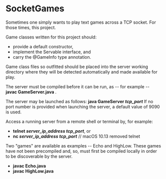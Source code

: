 # SocketGames
Sometimes one simply wants to play text games across a TCP socket.  For those times, this project.  

Game classes written for this project should:
* provide a default constructor,  
* implement the Servable interface, and  
* carry the @GameInfo type annotation.  

Game class files so outfitted should be placed into the server working directory where they will be detected automatically and made available for play.  

The server must be compiled before it can be run, as -- for example -- <b> javac GameServer.java </b>.

The server may be launched as follows: <b> java GameServer <i>tcp_port</i> </b>  If no port number is provided when launching the server, a default value of 9090 is used.  

Access a running server from a remote shell or terminal by, for example: 
* <b>telnet <i>server_ip_address tcp_port</i></b>, or  
* <b>nc <i>server_ip_address tcp_port</i></b> // macOS 10.13 removed telnet

Two "games" are available as examples -- Echo and HighLow.  These games have not been precompiled and, so, must first be compiled locally in order to be discoverable by the server.
* <b> javac Echo.java </b>
* <b> javac HighLow.java </b>

